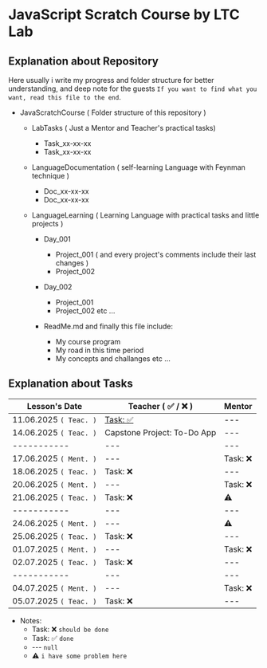 # JavaScript Scratch Course by LTC Lab

## Explanation about Repository

Here usually i write my progress and folder structure for better understanding, and deep note for the guests `If you want to find what you want, read this file to the end`.

- JavaScratchCourse ( Folder structure of this repository )

  - LabTasks ( Just a Mentor and Teacher's practical tasks)

    - Task_xx-xx-xx
    - Task_xx-xx-xx

  - LanguageDocumentation ( self-learning Language with Feynman technique )

    - Doc_xx-xx-xx
    - Doc_xx-xx-xx

  - LanguageLearning ( Learning Language with practical tasks and little projects )

    - Day_001

      - Project_001 ( and every project's comments include their last changes )
      - Project_002

    - Day_002

      - Project_001
      - Project_002 etc ...

    - ReadMe.md and finally this file include:

      - My course program
      - My road in this time period
      - My concepts and challanges etc ...

## Explanation about Tasks

| Lesson's Date          | Teacher ( ✅ / ❌ )                                                                                                                                 | Mentor   |
| ---------------------- | --------------------------------------------------------------------------------------------------------------------------------------------------- | -------- |
| 11.06.2025 `( Teac. )` | [Task: ✅](https://docs.google.com/spreadsheets/d/1ciZbwJsU28qdbG0WWHY_jCyd03SGNJBs/edit?usp=sharing&ouid=115840657660775990580&rtpof=true&sd=true) | ---      |
| 14.06.2025 `( Teac. )` | Capstone Project: To-Do App                                                                                                                         | ---      |
| -----------            | ---                                                                                                                                                 | ---      |
| 17.06.2025 `( Ment. )` | ---                                                                                                                                                 | Task: ❌ |
| 18.06.2025 `( Teac. )` | Task: ❌                                                                                                                                            | ---      |
| 20.06.2025 `( Ment. )` | ---                                                                                                                                                 | Task: ❌ |
| 21.06.2025 `( Teac. )` | Task: ❌                                                                                                                                            | ⚠️       |
| -----------            | ---                                                                                                                                                 | ---      |
| 24.06.2025 `( Ment. )` | ---                                                                                                                                                 | ⚠️       |
| 25.06.2025 `( Teac. )` | Task: ❌                                                                                                                                            | ---      |
| 01.07.2025 `( Ment. )` | ---                                                                                                                                                 | Task: ❌ |
| 02.07.2025 `( Teac. )` | Task: ❌                                                                                                                                            | ---      |
| -----------            | ---                                                                                                                                                 | ---      |
| 04.07.2025 `( Ment. )` | ---                                                                                                                                                 | Task: ❌ |
| 05.07.2025 `( Teac. )` | Task: ❌                                                                                                                                            | ---      |

- Notes:
  - Task: ❌ `should be done`
  - Task: ✅ `done`
  - --- `null`
  - ⚠️ `i have some problem here`
